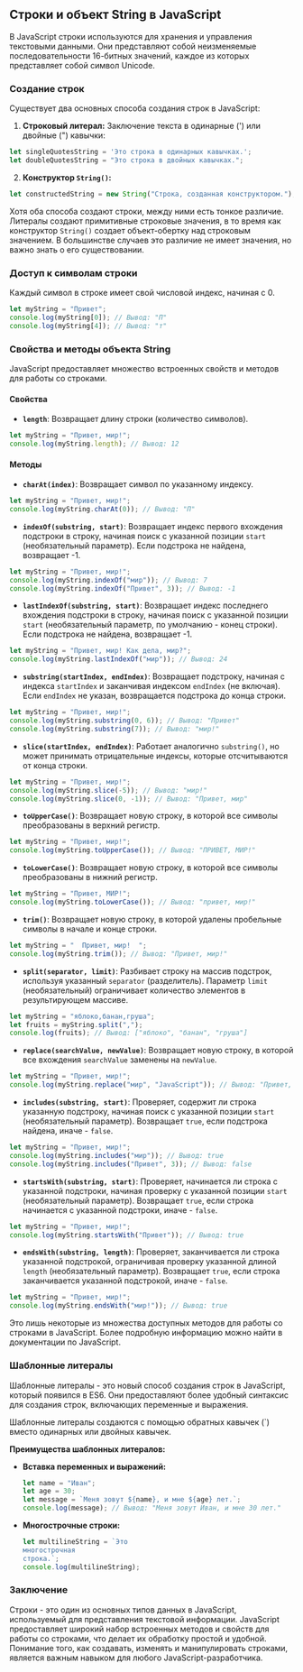 ## Строки и объект String в JavaScript

В JavaScript строки используются для хранения и управления текстовыми данными.  Они представляют собой неизменяемые последовательности 16-битных значений, каждое из которых представляет собой символ Unicode. 

### Создание строк

Существует два основных способа создания строк в JavaScript:

1. **Строковый литерал:** Заключение текста в одинарные (') или двойные (") кавычки:

```javascript
let singleQuotesString = 'Это строка в одинарных кавычках.';
let doubleQuotesString = "Это строка в двойных кавычках.";
```

2. **Конструктор `String()`:**

```javascript
let constructedString = new String("Строка, созданная конструктором.");
```

Хотя оба способа создают строки, между ними есть тонкое различие. Литералы создают примитивные строковые значения, в то время как конструктор `String()` создает объект-обертку над строковым значением. В большинстве случаев это различие не имеет значения, но важно знать о его существовании.

### Доступ к символам строки

Каждый символ в строке имеет свой числовой индекс, начиная с 0.  

```javascript
let myString = "Привет";
console.log(myString[0]); // Вывод: "П"
console.log(myString[4]); // Вывод: "т"
```

### Свойства и методы объекта String

JavaScript предоставляет множество встроенных свойств и методов для работы со строками.

#### Свойства

* **`length`**: Возвращает длину строки (количество символов).

```javascript
let myString = "Привет, мир!";
console.log(myString.length); // Вывод: 12
```

#### Методы

* **`charAt(index)`**: Возвращает символ по указанному индексу.

```javascript
let myString = "Привет, мир!";
console.log(myString.charAt(0)); // Вывод: "П"
```

* **`indexOf(substring, start)`**: Возвращает индекс первого вхождения подстроки в строку, начиная поиск с указанной позиции `start` (необязательный параметр). Если подстрока не найдена, возвращает -1.

```javascript
let myString = "Привет, мир!";
console.log(myString.indexOf("мир")); // Вывод: 7
console.log(myString.indexOf("Привет", 3)); // Вывод: -1
```

* **`lastIndexOf(substring, start)`**: Возвращает индекс последнего вхождения подстроки в строку, начиная поиск с указанной позиции `start` (необязательный параметр, по умолчанию - конец строки). Если подстрока не найдена, возвращает -1.

```javascript
let myString = "Привет, мир! Как дела, мир?";
console.log(myString.lastIndexOf("мир")); // Вывод: 24
```

* **`substring(startIndex, endIndex)`**: Возвращает подстроку, начиная с индекса `startIndex` и заканчивая индексом `endIndex` (не включая). Если `endIndex` не указан, возвращается подстрока до конца строки.

```javascript
let myString = "Привет, мир!";
console.log(myString.substring(0, 6)); // Вывод: "Привет"
console.log(myString.substring(7)); // Вывод: "мир!"
```

* **`slice(startIndex, endIndex)`**: Работает аналогично `substring()`, но может принимать отрицательные индексы, которые отсчитываются от конца строки.

```javascript
let myString = "Привет, мир!";
console.log(myString.slice(-5)); // Вывод: "мир!"
console.log(myString.slice(0, -1)); // Вывод: "Привет, мир"
```

* **`toUpperCase()`**: Возвращает новую строку, в которой все символы преобразованы в верхний регистр.

```javascript
let myString = "Привет, мир!";
console.log(myString.toUpperCase()); // Вывод: "ПРИВЕТ, МИР!"
```

* **`toLowerCase()`**: Возвращает новую строку, в которой все символы преобразованы в нижний регистр.

```javascript
let myString = "Привет, МИР!";
console.log(myString.toLowerCase()); // Вывод: "привет, мир!"
```

* **`trim()`**: Возвращает новую строку, в которой удалены пробельные символы в начале и конце строки.

```javascript
let myString = "  Привет, мир!  ";
console.log(myString.trim()); // Вывод: "Привет, мир!"
```

* **`split(separator, limit)`**: Разбивает строку на массив подстрок, используя указанный `separator` (разделитель). Параметр `limit` (необязательный) ограничивает количество элементов в результирующем массиве.

```javascript
let myString = "яблоко,банан,груша";
let fruits = myString.split(",");
console.log(fruits); // Вывод: ["яблоко", "банан", "груша"]
```

* **`replace(searchValue, newValue)`**: Возвращает новую строку, в которой все вхождения `searchValue` заменены на `newValue`.

```javascript
let myString = "Привет, мир!";
console.log(myString.replace("мир", "JavaScript")); // Вывод: "Привет, JavaScript!"
```

* **`includes(substring, start)`**: Проверяет, содержит ли строка указанную подстроку, начиная поиск с указанной позиции `start` (необязательный параметр). Возвращает `true`, если подстрока найдена, иначе - `false`.

```javascript
let myString = "Привет, мир!";
console.log(myString.includes("мир")); // Вывод: true
console.log(myString.includes("Привет", 3)); // Вывод: false
```

* **`startsWith(substring, start)`**: Проверяет, начинается ли строка с указанной подстроки, начиная проверку с указанной позиции `start` (необязательный параметр). Возвращает `true`, если строка начинается с указанной подстроки, иначе - `false`.

```javascript
let myString = "Привет, мир!";
console.log(myString.startsWith("Привет")); // Вывод: true
```

* **`endsWith(substring, length)`**: Проверяет, заканчивается ли строка указанной подстрокой, ограничивая проверку указанной длиной `length` (необязательный параметр). Возвращает `true`, если строка заканчивается указанной подстрокой, иначе - `false`.

```javascript
let myString = "Привет, мир!";
console.log(myString.endsWith("мир!")); // Вывод: true
```

Это лишь некоторые из множества доступных методов для работы со строками в JavaScript. Более подробную информацию можно найти в документации по JavaScript. 

### Шаблонные литералы

Шаблонные литералы - это новый способ создания строк в JavaScript, который появился в ES6. Они предоставляют более удобный синтаксис для создания строк, включающих переменные и выражения.

Шаблонные литералы создаются с помощью обратных кавычек (`) вместо одинарных или двойных кавычек.

**Преимущества шаблонных литералов:**

* **Вставка переменных и выражений:** 

    ```javascript
    let name = "Иван";
    let age = 30;
    let message = `Меня зовут ${name}, и мне ${age} лет.`;
    console.log(message); // Вывод: "Меня зовут Иван, и мне 30 лет."
    ```

* **Многострочные строки:** 

    ```javascript
    let multilineString = `Это 
    многострочная 
    строка.`;
    console.log(multilineString);
    ```

### Заключение

Строки - это один из основных типов данных в JavaScript, используемый для представления текстовой информации. JavaScript предоставляет широкий набор встроенных методов и свойств для работы со строками, что делает их обработку простой и удобной. Понимание того, как создавать, изменять и манипулировать строками, является важным навыком для любого JavaScript-разработчика.
